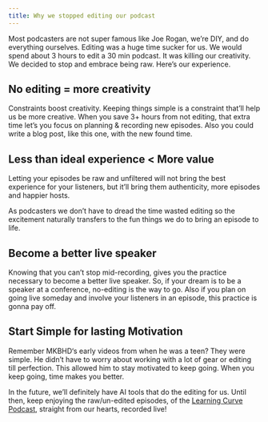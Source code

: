 ```yaml
---
title: Why we stopped editing our podcast
---
```

Most podcasters are not super famous like Joe Rogan, we’re DIY, and do everything ourselves. Editing was a huge time sucker for us. We would spend about 3 hours to edit a 30 min podcast. It was killing our creativity. We decided to stop and embrace being raw. Here’s our experience. 

## No editing = more creativity
Constraints boost creativity. Keeping things simple is a constraint that’ll help us be more creative. When you save 3+ hours from not editing, that extra time let’s you focus on planning & recording new episodes.  Also you could write a blog post, like this one, with the new found time.


## Less than ideal experience < More value
Letting your episodes be raw and unfiltered will not bring the best experience for your listeners, but it’ll bring them authenticity, more episodes and happier hosts.

As podcasters we don’t have to dread the time wasted editing so the excitement naturally transfers to the fun things we do to bring an episode to life.


##  Become a better live speaker 
Knowing that you can’t stop mid-recording, gives you the practice necessary to become a better live speaker. So, if your dream is to be a speaker at a conference, no-editing is the way to go.  Also if you plan on going live someday and involve your listeners in an episode, this practice is gonna pay off.

## Start Simple for lasting Motivation 
Remember MKBHD‘s early videos from when he was a teen? They were simple. He didn’t have to worry about working with a lot of gear or editing till perfection. This allowed him to stay motivated to keep going. When you keep going, time makes you better.

In the future, we’ll definitely have AI tools that do the editing for us. Until then, keep enjoying the raw/un-edited episodes, of the [Learning Curve Podcast](https://learningcurve.dev), straight from our hearts, recorded live!
